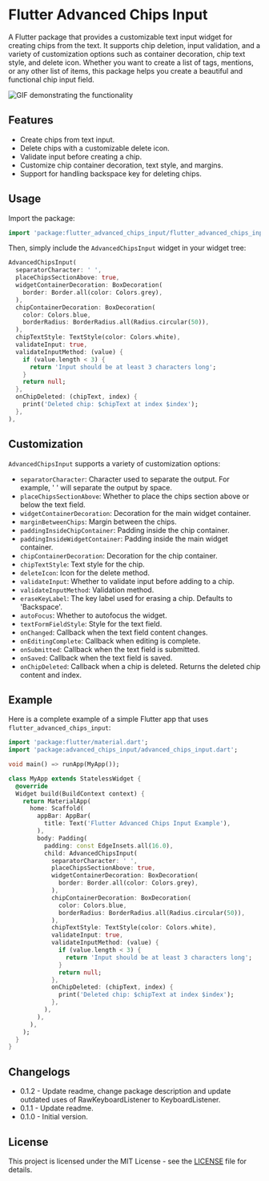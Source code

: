 # Flutter Advanced Chips Input

A Flutter package that provides a customizable text input widget for creating chips from the text. It supports chip deletion, input validation, and a variety of customization options such as container decoration, chip text style, and delete icon. Whether you want to create a list of tags, mentions, or any other list of items, this package helps you create a beautiful and functional chip input field.

![GIF demonstrating the functionality](https://media.giphy.com/media/v1.Y2lkPTc5MGI3NjExcnVwa3dpamx2YjBuZWg2ZzB0ZzQwcGJzb3BscnczMHU1cTFlNmx3biZlcD12MV9pbnRlcm5hbF9naWZfYnlfaWQmY3Q9Zw/AKVQoGfgf7rCYaXepY/giphy.gif)

## Features

- Create chips from text input.
- Delete chips with a customizable delete icon.
- Validate input before creating a chip.
- Customize chip container decoration, text style, and margins.
- Support for handling backspace key for deleting chips.

## Usage

Import the package:

```dart
import 'package:flutter_advanced_chips_input/flutter_advanced_chips_input.dart';
```

Then, simply include the `AdvancedChipsInput` widget in your widget tree:

```dart
AdvancedChipsInput(
  separatorCharacter: ' ',
  placeChipsSectionAbove: true,
  widgetContainerDecoration: BoxDecoration(
    border: Border.all(color: Colors.grey),
  ),
  chipContainerDecoration: BoxDecoration(
    color: Colors.blue,
    borderRadius: BorderRadius.all(Radius.circular(50)),
  ),
  chipTextStyle: TextStyle(color: Colors.white),
  validateInput: true,
  validateInputMethod: (value) {
    if (value.length < 3) {
      return 'Input should be at least 3 characters long';
    }
    return null;
  },
  onChipDeleted: (chipText, index) {
    print('Deleted chip: $chipText at index $index');
  },
),
```

## Customization

`AdvancedChipsInput` supports a variety of customization options:

- `separatorCharacter`: Character used to separate the output. For example, ' ' will separate the output by space.
- `placeChipsSectionAbove`: Whether to place the chips section above or below the text field.
- `widgetContainerDecoration`: Decoration for the main widget container.
- `marginBetweenChips`: Margin between the chips.
- `paddingInsideChipContainer`: Padding inside the chip container.
- `paddingInsideWidgetContainer`: Padding inside the main widget container.
- `chipContainerDecoration`: Decoration for the chip container.
- `chipTextStyle`: Text style for the chip.
- `deleteIcon`: Icon for the delete method.
- `validateInput`: Whether to validate input before adding to a chip.
- `validateInputMethod`: Validation method.
- `eraseKeyLabel`: The key label used for erasing a chip. Defaults to 'Backspace'.
- `autoFocus`: Whether to autofocus the widget.
- `textFormFieldStyle`: Style for the text field.
- `onChanged`: Callback when the text field content changes.
- `onEditingComplete`: Callback when editing is complete.
- `onSubmitted`: Callback when the text field is submitted.
- `onSaved`: Callback when the text field is saved.
- `onChipDeleted`: Callback when a chip is deleted. Returns the deleted chip content and index.

## Example

Here is a complete example of a simple Flutter app that uses `flutter_advanced_chips_input`:

```dart
import 'package:flutter/material.dart';
import 'package:advanced_chips_input/advanced_chips_input.dart';

void main() => runApp(MyApp());

class MyApp extends StatelessWidget {
  @override
  Widget build(BuildContext context) {
    return MaterialApp(
      home: Scaffold(
        appBar: AppBar(
          title: Text('Flutter Advanced Chips Input Example'),
        ),
        body: Padding(
          padding: const EdgeInsets.all(16.0),
          child: AdvancedChipsInput(
            separatorCharacter: ' ',
            placeChipsSectionAbove: true,
            widgetContainerDecoration: BoxDecoration(
              border: Border.all(color: Colors.grey),
            ),
            chipContainerDecoration: BoxDecoration(
              color: Colors.blue,
              borderRadius: BorderRadius.all(Radius.circular(50)),
            ),
            chipTextStyle: TextStyle(color: Colors.white),
            validateInput: true,
            validateInputMethod: (value) {
              if (value.length < 3) {
                return 'Input should be at least 3 characters long';
              }
              return null;
            },
            onChipDeleted: (chipText, index) {
              print('Deleted chip: $chipText at index $index');
            },
          ),
        ),
      ),
    );
  }
}
```
                                                                                        
## Changelogs
                        
- 0.1.2 - Update readme, change package description and update outdated uses of  RawKeyboardListener to KeyboardListener.
- 0.1.1 - Update readme.
- 0.1.0 - Initial version.


## License

This project is licensed under the MIT License - see the [LICENSE](LICENSE) file for details.
